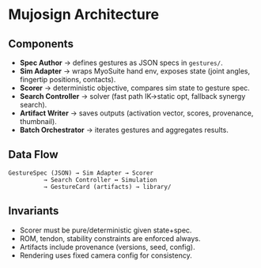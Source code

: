 # Mujosign Architecture

## Components
- **Spec Author** → defines gestures as JSON specs in `gestures/`.
- **Sim Adapter** → wraps MyoSuite hand env, exposes state (joint angles, fingertip positions, contacts).
- **Scorer** → deterministic objective, compares sim state to gesture spec.
- **Search Controller** → solver (fast path IK→static opt, fallback synergy search).
- **Artifact Writer** → saves outputs (activation vector, scores, provenance, thumbnail).
- **Batch Orchestrator** → iterates gestures and aggregates results.

## Data Flow
```
GestureSpec (JSON) → Sim Adapter → Scorer
          → Search Controller ↔ Simulation
          → GestureCard (artifacts) → library/
```

## Invariants
- Scorer must be pure/deterministic given state+spec.
- ROM, tendon, stability constraints are enforced always.
- Artifacts include provenance (versions, seed, config).
- Rendering uses fixed camera config for consistency.
